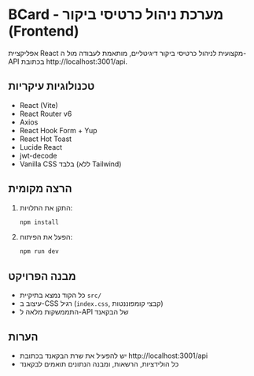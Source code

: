 # BCard - מערכת ניהול כרטיסי ביקור (Frontend)

אפליקציית React מקצועית לניהול כרטיסי ביקור דיגיטליים, מותאמת לעבודה מול ה-API בכתובת http://localhost:3001/api.

## טכנולוגיות עיקריות
- React (Vite)
- React Router v6
- Axios
- React Hook Form + Yup
- React Hot Toast
- Lucide React
- jwt-decode
- Vanilla CSS בלבד (ללא Tailwind)

## הרצה מקומית
1. התקן את התלויות:
   ```bash
   npm install
   ```
2. הפעל את הפיתוח:
   ```bash
   npm run dev
   ```

## מבנה הפרויקט
- כל הקוד נמצא בתיקיית `src/`
- עיצוב ב-CSS רגיל (`index.css`, קבצי קומפוננטות)
- התממשקות מלאה ל-API של הבקאנד

## הערות
- יש להפעיל את שרת הבקאנד בכתובת http://localhost:3001/api
- כל הולידציות, הרשאות, ומבנה הנתונים תואמים לבקאנד
